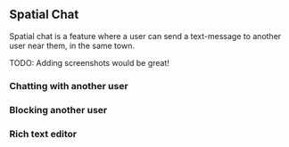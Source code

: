 ## Spatial Chat

Spatial chat is a feature where a user can send a text-message to another user near them, in the same town.

TODO: Adding screenshots would be great!

### Chatting with another user



### Blocking another user



### Rich text editor



